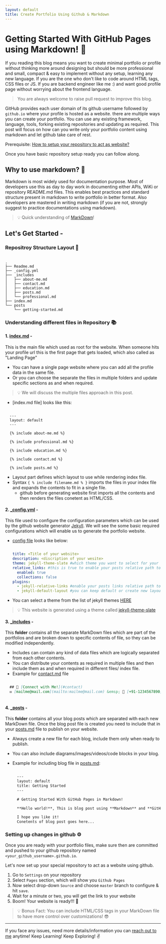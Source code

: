 ```yaml
---
layout: default
title: Create Portfolio Using Github & Markdown
---
```


# Getting Started With GitHub Pages using Markdown! 🏁

If you reading this blog means you want to create minimal portfolio or profile without thinking more around designing but should be more professional and small, compact & easy to implement without any setup, learning any new language. If you are the one who don't like to code around HTML tags, CSS files or JS. If you are backend engineer like me :) and want good profile page without worrying about the frontend language.

> You are always welcome to raise pull request to improve this blog.

GitHub provides each user domain of its github username followed by `github.io` where your profile is hosted as a website. there are multiple ways you can create your portfolio. You can use any existing framework, language, tools, forking existing repositories and updating as required. This post will focus on how can you write only your portfolio content using markdown and let github take care of rest.

Prerequisite: [How to setup your repository to act as website?](https://github.com/themayurkumbhar/themayurkumbhar.github.io/edit/markdown-profile-page-post/posts/getting-started.md#setting-up-changes-in-github)

Once you have basic repository setup ready you can follow along.

## Why to use markdown? 🤔

Markdown is most widely used for documentation purpose. Most of developers use this as day to day work in documenting either APIs, WiKi or repository README.md files. This enables best practices and standard structure present in markdown to write portfolio in better format. Also developers are mastered in writing markdown (if you are not, strongly suggest to practice documentations using markdown).

> 💡 Quick understanding of [MarkDown](https://www.markdownguide.org/basic-syntax/)!

## Let's Get Started -

### Repositroy Structure Layout 🧱

```text

.
├── Readme.md
├── _config.yml
├── _includes
│   ├── about-me.md
│   ├── contact.md
│   ├── education.md
│   ├── posts.md
│   └── professional.md
├── index.md
└── posts
    └── getting-started.md

```

### Understanding different files in Repository 📚

#### 1. [index.md](./../index.md) -

  This is the main file which used as root for the website. When someone hits your profile url this is the first page that gets loaded, which also called as "Landing Page"

* You can have a single page website where you can add all the profile data in the same file.
* Or you can choose the separate the files in multiple folders and update specific sections as and when required.

> 💡 We will discuss the multiple files approach in this post.

* [index.md file] looks like this:

```

  ---
  layout: default
  ---

  {% include about-me.md %}

  {% include professional.md %}

  {% include education.md %}

  {% include contact.md %}

  {% include posts.md %}

```

* Layout part defines which layout to use while rendering index file.
* Syntax `{ % include filename.md % }` imports the files in your index file and expands the contents to fit in a single file.
  * github before generating website first imports all the contents and then renders the files conetent as HTML/CSS.

#### 2. [\_config.yml](../../_config.yml) -

  This file used to configure the configuration parameters which can be used by the github website generator [Jekyll](https://github.com/daattali/beautiful-jekyll/blob/master/_config.yml). We will see the some basic required configurations which will enable us to generate the portfolio website.

* [config file](../../_config.yml) looks like below:

  ```yaml
  
  title: <Title of your website>
  description: <discription of your wesite>
  theme: jekyll-theme-slate #which theme you want to select for your website*
  relative_links: #this is true to enable your posts relative path to website
    enabled: true
    collections: false
  plugins:
    - jekyll-relative-links #enable your posts links relative path to website
    - jekyll-default-layout #you can keep default or create new layout

  ```

* You can select a theme from the list of jekyll themes [HERE](http://jekyllthemes.org/)

> 💡 This website is generated using a theme called [jekyll-theme-slate](https://github.com/pages-themes/slate)

#### 3. [\_includes](../_includes) -

  This **folder** contains all the separate MarkDown files which are part of the portfolios and are broken down to specific contents of file, so they can be modified independently.

* Includes can contain any kind of data files which are logically separated from each other contents.
* You can distribute your contents as required in multiple files and then include them as and when required in different files/ index file.
* Example for [contact.md](../_includes/contact.md) file

```markdown

  ## 📇 [Connect with Me!](#contact)
  ✉️ [mailme@mail.com](mailto:mailme@mail.com) &emsp; 📱 [+91-1234567890](tel:+911234567890)
  
```

#### 4. [\_posts](./) -

  This **folder** contains all your blog posts which are separated with each new MarkDown file. Once the blog post file is created you need to include that in your [posts.md](../_includes/posts.md) file to publish on your website.

* Always create a new file for each blog, include them only when ready to publish.
* You can also include diagrams/images/videos/code blocks in your blog.
* Example for including blog file in [posts.md](../_includes/posts.md):

  ```markdown
  
    ---
    layout: default
    title: Getting Started
    ---

    # Getting Started With GitHub Pages in Markdown!

    **Hello world!**, This is blog post using **Markdown** and **GitHub Pages**.

    I hope you like it!
    Conetents of blog post goes here...
  
  ```
  
### Setting up changes in github ⚙️

  Once you are ready with your portfolio files, make sure then are committed and pushed to your github repository named `<your_github_username>.github.io`.
  
  Let's now set up your special repository to act as a website using github.

  1. Go to `Settings` on your repository
  2. Select `Pages` section, which will show you `Github Pages` 
  3. Now select drop-down `Source` and choose `master` branch to configure & hit `save`.
  4. Wait for a minute or two, you will get the link to your website
  5. Boom! Your website is ready!!! 🚀

> 💡 Bonus Fact: You can include HTML/CSS tags in your MarkDown file to have more control over customizations! 😎

---

   If you face any issues, need more details/information you can [reach out to me](mailto:mayur.kumbhar@outlook.com) anytime! Keep Learning! Keep Exploring! ✌
